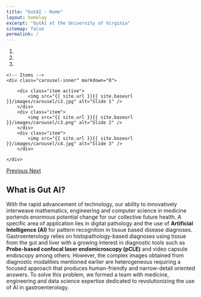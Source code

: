 ```yaml
---
title: "GutAI - Home"
layout: homelay
excerpt: "GutAI at the University of Virginia"
sitemap: false
permalink: /
---
```




<div markdown="0" id="carousel" class="carousel slide" data-ride="carousel" data-interval="5000" data-pause="hover" >
    <!-- Menu -->
    <ol class="carousel-indicators">
        <li data-target="#carousel" data-slide-to="0" class="active"></li>
        <li data-target="#carousel" data-slide-to="1"></li>
        <li data-target="#carousel" data-slide-to="2"></li>
        <!-- <li data-target="#carousel" data-slide-to="3"></li>
        <li data-target="#carousel" data-slide-to="4"></li>
        <li data-target="#carousel" data-slide-to="5"></li> -->
    </ol>

    <!-- Items -->
    <div class="carousel-inner" markdown="0">

        <div class="item active">
            <img src="{{ site.url }}{{ site.baseurl }}/images/carousel/c2.jpg" alt="Slide 1" />
        </div>
        <div class="item">
            <img src="{{ site.url }}{{ site.baseurl }}/images/carousel/c3.png" alt="Slide 2" />
        </div>
        <div class="item">
            <img src="{{ site.url }}{{ site.baseurl }}/images/carousel/c4.jpg" alt="Slide 3" />
        </div>
        
    </div>
  <a class="left carousel-control" href="#carousel" role="button" data-slide="prev">
    <span class="glyphicon glyphicon-chevron-left" aria-hidden="true"></span>
    <span class="sr-only">Previous</span>
  </a>
  <a class="right carousel-control" href="#carousel" role="button" data-slide="next">
    <span class="glyphicon glyphicon-chevron-right" aria-hidden="true"></span>
    <span class="sr-only">Next</span>
  </a>
</div>




<!-- To this end, we develop novel spectroscopic-imaging scanning tunneling microscopy (SI-STM) tools to visualize the relevant quantum mechanical degrees of freedom. We want do be able to build the perfect instruments to answer the  scientific questions we deem most important (see [Research](research)).

We are located at Leiden University, the birthplace of superconductivity and home to Kamerlingh Onnes, Lorentz, Huygens, Einstein, de Sitter, and others (see e.g. [the wall of signatures from Ehrenfest lecturers](https://www.lorentz.leidenuniv.nl/history/colloquium/muur_heel.html)). We exchange ideas and work with our neighbors from [Quantum Matter & Optics](http://www.physics.leidenuniv.nl/qo-home), as well as with the colleagues from our [world-class theory section](https://www.lorentz.leidenuniv.nl).

 **We are  looking for passionate new PhD students, Postdocs, and Master students to join the team** [(more info)]({{ site.url }}{{ site.baseurl }}/vacancies) **!** -->
## What is Gut AI?
With the rapid advancement of technology, our ability to innovatively interweave mathematics, engineering and computer science in medicine portends enormous potential change for our collective future health. A specific area of application lies in digital pathology and the use of **Artificial Intelligence (AI)** for pattern recognition in tissue based disease diagnoses. Gastroenterology relies on histopathology-based diagnoses using tissue from the gut and liver with a growing interest in diagnostic tools such as **Probe-based confocal laser endomicroscopy (pCLE)** and video capsule endoscopy among others. However, the complex images obtained from diagnostic modalities mentioned earlier are heterogeneous requiring a focused approach that produces human-friendly and narrow-detail oriented answers. To solve this problem, we formed a team with medicine, engineering and data science expertise dedicated to revolutionizing the use of AI in gastroenterology.


<!-- We are grateful for funding from Leiden University, [NWO](www.nwo.nl) ([Vidi talent scheme](http://www.nwo.nl/en/research-and-results/programmes/Talent+Scheme) and the [Frontiers in Nanoscience program](https://www.universiteitleiden.nl/en/research/research-projects/science/frontiers-of-nanoscience-nanofront)), and from an [ERC starting grant](https://erc.europa.eu/funding/starting-grants). -->

<figure class="fourth">
  <!-- <img src="{{ site.url }}{{ site.baseurl }}/images/logopic/uva-logo.png" style="width: 210px"> -->
  <!-- <img src="{{ site.url }}{{ site.baseurl }}/images/logopic/Logo_Nanofront.jpg" style="width: 110px"> -->
  <!-- <img src="{{ site.url }}{{ site.baseurl }}/images/logopic/Logo_NWO.jpg" style="width: 120px"> -->
  <!-- <img src="{{ site.url }}{{ site.baseurl }}/images/logopic/Logo_ERC.jpg" style="width: 110px"> -->
</figure>
